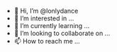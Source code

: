 - 👋 Hi, I’m @lonlydance
- 👀 I’m interested in ...
- 🌱 I’m currently learning ...
- 💞️ I’m looking to collaborate on ...
- 📫 How to reach me ...

<!---
lonlydance/lonlydance is a ✨ special ✨ repository because its `README.md` (this file) appears on your GitHub profile.
You can click the Preview link to take a look at your changes.
--->

